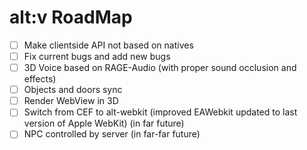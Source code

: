 # alt:v RoadMap

- [ ] Make clientside API not based on natives
- [ ] Fix current bugs and add new bugs
- [ ] 3D Voice based on RAGE-Audio (with proper sound occlusion and effects)
- [ ] Objects and doors sync
- [ ] Render WebView in 3D
- [ ] Switch from CEF to alt-webkit (improved EAWebkit updated to last version of Apple WebKit) (in far future)
- [ ] NPC controlled by server (in far-far future)
